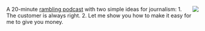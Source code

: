 <img src="http://scripting.com/images/2019/10/05/creamyRussianDressing.png" border="0" align="right">A 20-minute <a href="http://scripting.com/2020/05/15/letMeGiveYouMoney.m4a">rambling podcast</a> with two simple ideas for journalism: 1. The customer is always right. 2. Let me show you how to make it easy for me to give you money.
